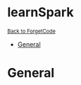 # learnSpark

<sub>[Back to ForgetCode](../README.md)</sub>

<!-- MarkdownTOC autolink="true" bracket="round" indent="    "-->

- [General](#general)

<!-- /MarkdownTOC -->

# General